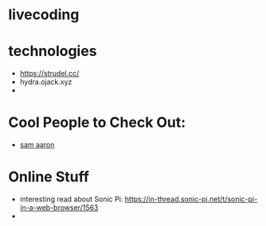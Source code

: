 # livecoding



# technologies
  - https://strudel.cc/
  - hydra.ojack.xyz
  - 












# Cool People to Check Out: 
- [sam aaron](http://sam.aaron.name/)




# Online Stuff 

- interesting read about Sonic Pi: https://in-thread.sonic-pi.net/t/sonic-pi-in-a-web-browser/1563
- 
